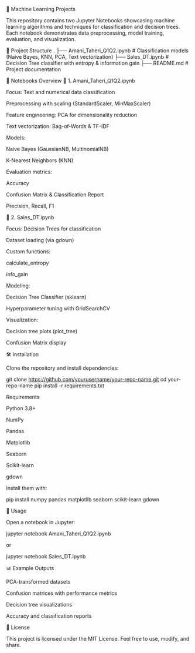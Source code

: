 🧠 Machine Learning Projects

This repository contains two Jupyter Notebooks showcasing machine learning algorithms and techniques for classification and decision trees. Each notebook demonstrates data preprocessing, model training, evaluation, and visualization.

📂 Project Structure
.
├── Amani_Taheri_Q1Q2.ipynb   # Classification models (Naive Bayes, KNN, PCA, Text vectorization)
├── Sales_DT.ipynb            # Decision Tree classifier with entropy & information gain
├── README.md                 # Project documentation

📘 Notebooks Overview
🔹 1. Amani_Taheri_Q1Q2.ipynb

Focus: Text and numerical data classification

Preprocessing with scaling (StandardScaler, MinMaxScaler)

Feature engineering: PCA for dimensionality reduction

Text vectorization: Bag-of-Words & TF-IDF

Models:

Naive Bayes (GaussianNB, MultinomialNB)

K-Nearest Neighbors (KNN)

Evaluation metrics:

Accuracy

Confusion Matrix & Classification Report

Precision, Recall, F1

🔹 2. Sales_DT.ipynb

Focus: Decision Trees for classification

Dataset loading (via gdown)

Custom functions:

calculate_entropy

info_gain

Modeling:

Decision Tree Classifier (sklearn)

Hyperparameter tuning with GridSearchCV

Visualization:

Decision tree plots (plot_tree)

Confusion Matrix display

🛠️ Installation

Clone the repository and install dependencies:

git clone https://github.com/yourusername/your-repo-name.git
cd your-repo-name
pip install -r requirements.txt

Requirements

Python 3.8+

NumPy

Pandas

Matplotlib

Seaborn

Scikit-learn

gdown

Install them with:

pip install numpy pandas matplotlib seaborn scikit-learn gdown

📖 Usage

Open a notebook in Jupyter:

jupyter notebook Amani_Taheri_Q1Q2.ipynb


or

jupyter notebook Sales_DT.ipynb

📊 Example Outputs

PCA-transformed datasets

Confusion matrices with performance metrics

Decision tree visualizations

Accuracy and classification reports

📝 License

This project is licensed under the MIT License. Feel free to use, modify, and share.
